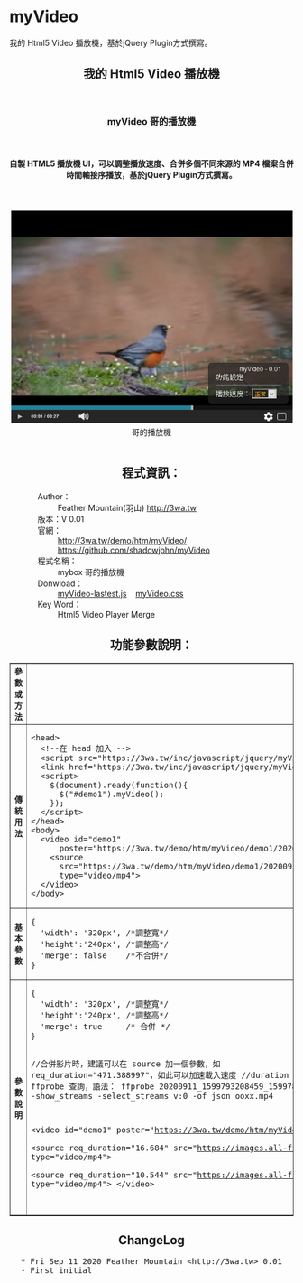 myVideo
=====

我的 Html5 Video 播放機，基於jQuery Plugin方式撰寫。

<center>
  <h2>我的 Html5 Video 播放機</h2>
  <br>
  <h3>myVideo 哥的播放機</h3>
  <br>
  <h4>自製 HTML5 播放機 UI，可以調整播放速度、合併多個不同來源的 MP4 檔案合併時間軸接序播放，基於jQuery Plugin方式撰寫。</h4>
  <br>
  <br>
  <div align="center" style="margin-left:auto;margin-right:auto;">
  <img src="snapshot/myVideo_1.png">
  <br>
  哥的播放機    
  </div>
  <br>
  <h2 class="title">程式資訊：</h2>
  <div style="text-align:left;margin-left:50px;">
    Author：<br>
    &nbsp;&nbsp;&nbsp;&nbsp;&nbsp;&nbsp;&nbsp;&nbsp;
    Feather Mountain(羽山) <a target="_blank" href="http://3wa.tw">http://3wa.tw</a>
    <br>
    版本：V 0.01<br>
    官網：<br>
    &nbsp;&nbsp;&nbsp;&nbsp;&nbsp;&nbsp;&nbsp;&nbsp;
    <a target="_blank" href="http://3wa.tw/demo/htm/myVideo/">http://3wa.tw/demo/htm/myVideo/</a>
    <br>
    &nbsp;&nbsp;&nbsp;&nbsp;&nbsp;&nbsp;&nbsp;&nbsp;
    <a target="_blank" href="https://github.com/shadowjohn/myVideo">https://github.com/shadowjohn/myVideo</a>
    <br>
    程式名稱：<br>
    &nbsp;&nbsp;&nbsp;&nbsp;&nbsp;&nbsp;&nbsp;&nbsp;
    mybox 哥的播放機    <br>    
    Donwload：<br>
    &nbsp;&nbsp;&nbsp;&nbsp;&nbsp;&nbsp;&nbsp;&nbsp;
    <a target="_blank" href="http://3wa.tw/inc/javascript/jquery/myVideo/myVideo-lastest.js">myVideo-lastest.js</a>
    &nbsp;&nbsp;
    <a target="_blank" href="http://3wa.tw/inc/javascript/jquery/myVideo/myVideo.css">myVideo.css</a>        
    <br>    
    Key Word：<br>
    &nbsp;&nbsp;&nbsp;&nbsp;&nbsp;&nbsp;&nbsp;&nbsp;
    Html5 Video Player Merge 
    <br>
  </div>
  <h2 class="title">功能參數說明：</h2>
  <table border="1" cellpadding="5" cellspacing="0" class="thetable">
    <tr>
      <th>參數或方法</th>
      <th>名稱</th>
      <th>測試</th>
    </tr>
    <tr>
      <th>傳統用法</th>
      <td>        
<pre title='source_code' alt='source_code' id='source_code' class='comments'>
&lt;head&gt;
  &lt;!--在 head 加入 --&gt;
  &lt;script src="https://3wa.tw/inc/javascript/jquery/myVideo/myVideo-lastest.js"&gt;&lt;/script&gt;
  &lt;link href="https://3wa.tw/inc/javascript/jquery/myVideo/myVideo.css" rel="stylesheet" type="text/css" /&gt;
  &lt;script&gt;
    $(document).ready(function(){
      $("#demo1").myVideo();
    });
  &lt;/script&gt; 
&lt;/head&gt;
&lt;body&gt;
  &lt;video id="demo1" 
      poster="https://3wa.tw/demo/htm/myVideo/demo1/20200911_1599757205758_1599753607320.png"&gt;
    &lt;source 
      src="https://3wa.tw/demo/htm/myVideo/demo1/20200911_1599757205758_1599753607320.mp4" 
      type="video/mp4"&gt;
  &lt;/video&gt;
&lt;/body&gt;          
</pre>
      </td>
      <td>
        <a target="_blank" href="demo1/index.html">執行</a>
      </td>
    </tr>
    <tr>
      <th>基本參數</th>
      <td>
<pre title='source_code' alt='source_code' id='source_code' class='comments'>
{
  'width': '320px', /*調整寬*/
  'height':'240px', /*調整高*/
  'merge': false    /*不合併*/
}        
</pre>
      </td>
      <td>
        <a target="_blank" href="demo2/index.html">執行</a>
      </td>
    </tr>
    <tr>
      <th>參數說明</th>
      <td>
<pre title='source_code' alt='source_code' id='source_code' class='comments'>
{
  'width': '320px', /*調整寬*/
  'height':'240px', /*調整高*/
  'merge': true     /* 合併 */
}

//合併影片時，建議可以在 source 加一個參數，如 req_duration="471.388997"，如此可以加速載入速度
//duration 建議事先用 ffprobe 查詢，語法：
ffprobe 20200911_1599793208459_1599789604914.mp4 -show_streams -select_streams v:0 -of json ooxx.mp4

&lt;video id="demo1" 
        poster="https://3wa.tw/demo/htm/myVideo/demo1/20200911_1599757205758_1599753607320.png"&gt;    
  &lt;source req_duration="16.684" 
        src="https://images.all-free-download.com/footage_preview/mp4/deer_animal_food_eating_bushes_474.mp4"
        type="video/mp4"&gt;          
  &lt;source req_duration="10.544" 
        src="https://images.all-free-download.com/footage_preview/mp4/bird_small_animal_feathers_river_679.mp4" 
        type="video/mp4"&gt;
&lt;/video&gt;       
</pre>
      </td>
      <td>
        <a target="_blank" href="demo3/index.html">執行</a>
      </td>
    </tr>                     
  </table>
  <h2 class="title">ChangeLog</h2>
  <div style="text-align:left;">
    <pre style="margin-left:20px;">
* Fri Sep 11 2020 Feather Mountain &lt;http://3wa.tw&gt; 0.01
- First initial
    </pre>
  </div>
</center>
